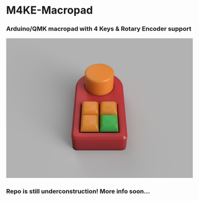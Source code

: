 # M4KE-Macropad
### Arduino/QMK macropad with 4 Keys & Rotary Encoder support

![Render of M4KE](https://github.com/thomastrain00/M4KE-Macropad/blob/main/images/Render.PNG)

### Repo is still underconstruction! More info soon...